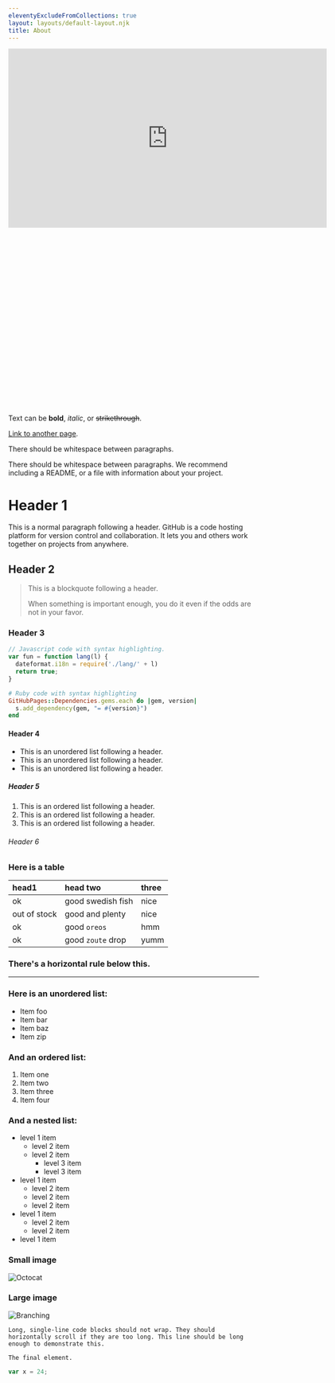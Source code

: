 ```yaml
---
eleventyExcludeFromCollections: true
layout: layouts/default-layout.njk
title: About
---
```


  
<div style="max-width: 640px; height: 360px;" class="corner-wrapper">
  <iframe width="640px" height="360px" frameborder="0" src="https://www.shadertoy.com/embed/WlsSDS?gui=false&t=10&paused=false&muted=true"></iframe>
</div>

<div style="max-width: 640px; height: 360px;" class="corner-wrapper">
    <script src="https://unpkg.com/shader-doodle@alpha"></script>
    <shader-doodle shadertoy="shadertoy">
        <script type="x-shader/x-fragment">
            float random(vec2 p) {
                p = fract(p * vec2(123.45, 678.91));
                p += dot(p, p + 23.45);
                return fract(p.x * p.y);
            }
            void mainImage(out vec4 fragColor, in vec2 fragCoord) {
                vec2 uv = (fragCoord - .5 * iResolution.xy) / iResolution.y;
                vec3 pattern = vec3(0);
                float units = 18.;
                vec2 gv = fract(uv * units) - .5;
                vec2 id = floor(uv * units) + .5; // add .5 here to center
                float d = length(gv);
                float minRadius = .2;
                float maxRadius = .4;
                float speed = 10.2;
                float time = iTime * speed;
                float pulseAmount = 3.;
                float radiusTime = sin(random(id) * time) * .5 + .5;
                float radius = mix(minRadius, maxRadius, radiusTime);
                pattern += smoothstep(radius, radius * mix(.4, .7, (radiusTime)), d);
                float t = sin(length(gv - id) - time) * .5 + .5;
                vec3 color = vec3(random(id));
                fragColor = vec4(color * pattern, 1.);
            }
        </script>
    </shader-doodle>
</div>

Text can be **bold**, _italic_, or ~~strikethrough~~.

[Link to another page](/).

<!-- <input type="checkbox" onclick="return false" checked="checked"/> -->

There should be whitespace between paragraphs.

There should be whitespace between paragraphs. We recommend including a README, or a file with information about your project.

# Header 1

This is a normal paragraph following a header. GitHub is a code hosting platform for version control and collaboration. It lets you and others work together on projects from anywhere.

## Header 2

> This is a blockquote following a header.
>
> When something is important enough, you do it even if the odds are not in your favor.

### Header 3

```js
// Javascript code with syntax highlighting.
var fun = function lang(l) {
  dateformat.i18n = require('./lang/' + l)
  return true;
}
```

```ruby
# Ruby code with syntax highlighting
GitHubPages::Dependencies.gems.each do |gem, version|
  s.add_dependency(gem, "= #{version}")
end
```

#### Header 4

*   This is an unordered list following a header.
*   This is an unordered list following a header.
*   This is an unordered list following a header.

##### Header 5

1.  This is an ordered list following a header.
2.  This is an ordered list following a header.
3.  This is an ordered list following a header.

###### Header 6

### Here is a table

| head1        | head two          | three |
| :----------- | :---------------- | :---- |
| ok           | good swedish fish | nice  |
| out of stock | good and plenty   | nice  |
| ok           | good `oreos`      | hmm   |
| ok           | good `zoute` drop | yumm  |

### There's a horizontal rule below this.

---

### Here is an unordered list:

-   Item foo
-   Item bar
-   Item baz
-   Item zip

### And an ordered list:

1.  Item one
1.  Item two
1.  Item three
1.  Item four

### And a nested list:

- level 1 item
  - level 2 item
  - level 2 item
    - level 3 item
    - level 3 item
- level 1 item
  - level 2 item
  - level 2 item
  - level 2 item
- level 1 item
  - level 2 item
  - level 2 item
- level 1 item

### Small image

![Octocat](https://github.githubassets.com/images/icons/emoji/octocat.png)

### Large image

![Branching](https://docs.github.com/assets/cb-23923/images/help/repository/branching.png)


```text
Long, single-line code blocks should not wrap. They should horizontally scroll if they are too long. This line should be long enough to demonstrate this. 
```

```text
The final element.
```

```js
var x = 24;
```

